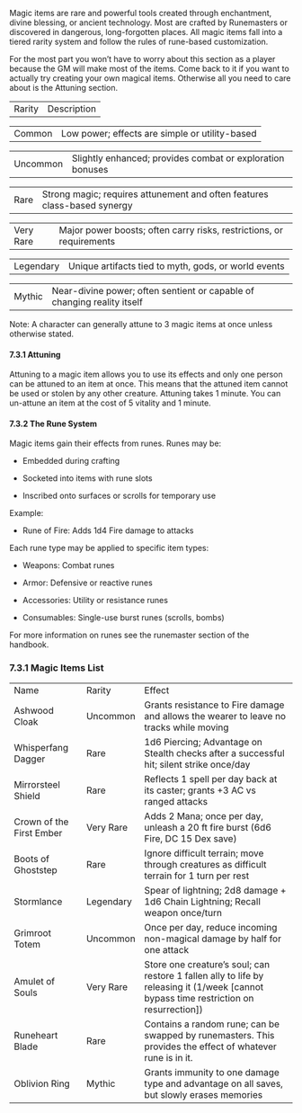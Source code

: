 Magic items are rare and powerful tools created through enchantment, divine blessing, or ancient technology. Most are crafted by Runemasters or discovered in dangerous, long-forgotten places. All magic items fall into a tiered rarity system and follow the rules of rune-based customization.

  

For the most part you won’t have to worry about this section as a player because the GM will make most of the items. Come back to it if you want to actually try creating your own magical items. Otherwise all you need to care about is the Attuning section. 

  

|   |   |
|---|---|
|Rarity|Description|

  

|   |   |
|---|---|
|Common|Low power; effects are simple or utility-based|

  

|   |   |
|---|---|
|Uncommon|Slightly enhanced; provides combat or exploration bonuses|

  

|   |   |
|---|---|
|Rare|Strong magic; requires attunement and often features class-based synergy|

  

|   |   |
|---|---|
|Very Rare|Major power boosts; often carry risks, restrictions, or requirements|

  

|   |   |
|---|---|
|Legendary|Unique artifacts tied to myth, gods, or world events|

  

|   |   |
|---|---|
|Mythic|Near-divine power; often sentient or capable of changing reality itself|

Note: A character can generally attune to 3 magic items at once unless otherwise stated. 

#### 7.3.1 Attuning

Attuning to a magic item allows you to use its effects and only one person can be attuned to an item at once. This means that the attuned item cannot be used or stolen by any other creature. Attuning takes 1 minute. You can un-attune an item at the cost of 5 vitality and 1 minute. 

#### 7.3.2 The Rune System

Magic items gain their effects from runes. Runes may be:

- Embedded during crafting
    
- Socketed into items with rune slots
    
- Inscribed onto surfaces or scrolls for temporary use
    

Example:

- Rune of Fire: Adds 1d4 Fire damage to attacks
    

Each rune type may be applied to specific item types:

- Weapons: Combat runes
    
- Armor: Defensive or reactive runes
    
- Accessories: Utility or resistance runes
    
- Consumables: Single-use burst runes (scrolls, bombs)
    

For more information on runes see the runemaster section of the handbook. 

### 7.3.1 Magic Items List

|   |   |   |
|---|---|---|
|Name|Rarity|Effect|
|Ashwood Cloak|Uncommon|Grants resistance to Fire damage and allows the wearer to leave no tracks while moving|
|Whisperfang Dagger|Rare|1d6 Piercing; Advantage on Stealth checks after a successful hit; silent strike once/day|
|Mirrorsteel Shield|Rare|Reflects 1 spell per day back at its caster; grants +3 AC vs ranged attacks|
|Crown of the First Ember|Very Rare|Adds 2 Mana; once per day, unleash a 20 ft fire burst (6d6 Fire, DC 15 Dex save)|
|Boots of Ghoststep|Rare|Ignore difficult terrain; move through creatures as difficult terrain for 1 turn per rest|
|Stormlance|Legendary|Spear of lightning; 2d8 damage + 1d6 Chain Lightning; Recall weapon once/turn|
|Grimroot Totem|Uncommon|Once per day, reduce incoming non-magical damage by half for one attack|
|Amulet of Souls|Very Rare|Store one creature’s soul; can restore 1 fallen ally to life by releasing it (1/week [cannot bypass time restriction on resurrection])|
|Runeheart Blade|Rare|Contains a random rune; can be swapped by runemasters. This provides the effect of whatever rune is in it.|
|Oblivion Ring|Mythic|Grants immunity to one damage type and advantage on all saves, but slowly erases memories|